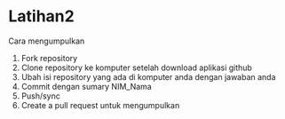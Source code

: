 # Latihan2

Cara mengumpulkan
1. Fork repository
2. Clone repository ke komputer setelah download aplikasi github
3. Ubah isi repository yang ada di komputer anda dengan jawaban anda
4. Commit dengan sumary NIM_Nama
5. Push/sync
6. Create a pull request untuk mengumpulkan
